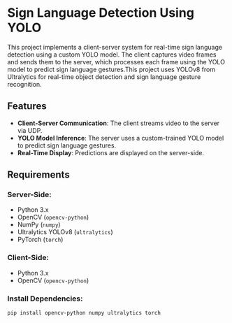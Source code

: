 # Sign Language Detection Using YOLO

This project implements a client-server system for real-time sign language detection using a custom YOLO model. The client captures video frames and sends them to the server, which processes each frame using the YOLO model to predict sign language gestures.This project uses YOLOv8 from Ultralytics for real-time object detection and sign language gesture recognition.

## Features
- **Client-Server Communication**: The client streams video to the server via UDP.
- **YOLO Model Inference**: The server uses a custom-trained YOLO model to predict sign language gestures.
- **Real-Time Display**: Predictions are displayed on the server-side.

## Requirements

### Server-Side:
- Python 3.x
- OpenCV (`opencv-python`)
- NumPy (`numpy`)
- Ultralytics YOLOv8 (`ultralytics`)
- PyTorch (`torch`)

### Client-Side:
- Python 3.x
- OpenCV (`opencv-python`)

### Install Dependencies:

```bash
pip install opencv-python numpy ultralytics torch




